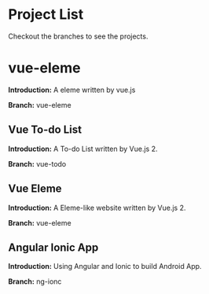 # Project List

Checkout the branches to see the projects.

# vue-eleme

**Introduction:**  A eleme written by vue.js

**Branch:** vue-eleme

## Vue To-do List

**Introduction:** A To-do List written by Vue.js 2.

**Branch:** vue-todo

## Vue Eleme

**Introduction:** A Eleme-like website written by Vue.js 2.

**Branch:**  vue-eleme

## Angular Ionic App

**Introduction:** Using Angular and Ionic to build Android App.

**Branch:** ng-ionc

